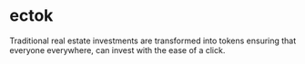 # ectok
Traditional real estate investments are transformed into tokens ensuring that everyone everywhere, can invest with the ease of a click.
